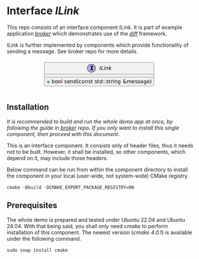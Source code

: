 # Interface *ILink*
This repo consists of an interface component *ILink*. It is part of example application *[broker](https://github.com/slawomir-niespodziany/diff_broker)* which demonstrates use of the *[diff](https://github.com/slawomir-niespodziany/diff)* framework. 

*ILink* is further implemented by components which provide functionality of sending a message. 
See broker repo for more details.

<p align="center"><a href="include/ILink.h"><img src="img/ILink.png" alt="ILink interface"/></a></p>

## Installation
*It is recommended to build and run the whole demo app at once, by following the guide in *[broker](https://github.com/slawomir-niespodziany/diff_broker)* repo. If you only want to install this single component, then proceed with this document.*

This is an interface component. It consists only of header files, thus it needs not to be built. However, it shall be installed, so other components, which depend on it, may include those headers.

Below command can be run from within the component directory to install the component in your local (user-wide, not system-wide) CMake registry.
```
cmake -Bbuild -DCMAKE_EXPORT_PACKAGE_REGISTRY=ON
```

## Prerequisites
The whole demo is prepared and tested under Ubuntu 22.04 and Ubuntu 24.04. With that being said, you shall only need *cmake* to perform installation of this component. The newest version (*cmake 4.0.1*) is available under the following command.
```
sudo snap install cmake
```
